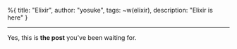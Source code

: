 %{
    title: "Elixir",
    author: "yosuke",
    tags: ~w(elixir),
    description: "Elixir is here"
}

---

Yes, this is **the post** you've been waiting for.
